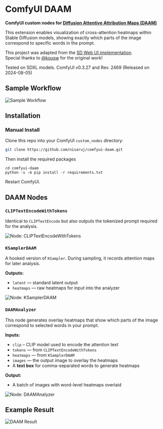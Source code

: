# ComfyUI DAAM

**ComfyUI custom nodes for [Diffusion Attentive Attribution Maps (DAAM)](https://github.com/castorini/daam)**

This extension enables visualization of cross-attention heatmaps within Stable Diffusion models, showing exactly which parts of the image correspond to specific words in the prompt.

This project was adapted from the [SD Web UI implementation](https://github.com/kousw/stable-diffusion-webui-daam).  
Special thanks to [@kousw](https://github.com/kousw) for the original work!

Tested on SDXL models. ComfyUI v0.3.27 and Rev. 2469 (Released on 2024-08-05)

## Sample Workflow

![Sample Workflow](https://github.com/nisaruj/comfyui-daam/blob/main/img/workflow.png)

## Installation

### Manual Install

Clone this repo into your ComfyUI `custom_nodes` directory:

```bash
git clone https://github.com/nisaruj/comfyui-daam.git

```

Then install the required packages
```
cd comfyui-daam
python -s -m pip install -r requirements.txt
```

Restart ComfyUI.


## DAAM Nodes

### `CLIPTextEncodeWithTokens`

Identical to `CLIPTextEncode` but also outputs the tokenized prompt required for the analysis.

![Node: CLIPTextEncodeWithTokens](https://github.com/nisaruj/comfyui-daam/blob/main/img/node_clip.png)

### `KSamplerDAAM`

A hooked version of `KSampler`. During sampling, it records attention maps for later analysis.

**Outputs:**
- `latent` — standard latent output
- `heatmaps` — raw heatmaps for input into the analyzer

![Node: KSamplerDAAM](https://github.com/nisaruj/comfyui-daam/blob/main/img/node_sampler.png)

### `DAAMAnalyzer`

This node generates overlay heatmaps that show which parts of the image correspond to selected words in your prompt.

**Inputs:**
- `clip` – CLIP model used to encode the attention text
- `tokens` — from `CLIPTextEncodeWithTokens`
- `heatmaps` — from `KSamplerDAAM`
- `images` — the output image to overlay the heatmaps
- A **text box** for comma-separated words to generate heatmaps

**Output:**
- A batch of images with word-level heatmaps overlaid

![Node: DAAMAnalyzer](https://github.com/nisaruj/comfyui-daam/blob/main/img/node_analyzer.png)


## Example Result

![DAAM Result](https://github.com/nisaruj/comfyui-daam/blob/main/img/preview.png)

